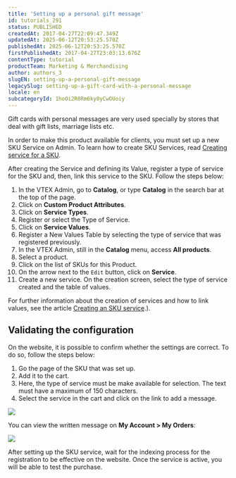 ```yaml
---
title: 'Setting up a personal gift message'
id: tutorials_291
status: PUBLISHED
createdAt: 2017-04-27T22:09:47.349Z
updatedAt: 2025-06-12T20:53:25.570Z
publishedAt: 2025-06-12T20:53:25.570Z
firstPublishedAt: 2017-04-27T23:03:13.676Z
contentType: tutorial
productTeam: Marketing & Merchandising
author: authors_3
slugEN: setting-up-a-personal-gift-message
legacySlug: setting-up-a-gift-card-with-a-personal-message
locale: en
subcategoryId: 1hoOi2R0Rm6ky0yCwOUoiy
---
```


Gift cards with personal messages are very used specially by stores that deal with gift lists, marriage lists etc.

In order to make this product available for clients, you must set up a new SKU Service on Admin. To learn how to create SKU Services, read [Creating service for a SKU](https://help.vtex.com/en/tutorial/creating-service-for-a-sku--tutorials_252u).

After creating the Service and defining its Value, register a type of service for the SKU and, then, link this service to the SKU. Follow the steps below:

1. In the VTEX Admin, go to __Catalog__, or type __Catalog__ in the search bar at the top of the page.
2. Click on __Custom Product Attributes__.
3. Click on __Service Types__.
4. Register or select the Type of Service.
5. Click on __Service Values__.
6. Register a New Values Table by selecting the type of service that was registered previously.
7. In the VTEX Admin, still in the __Catalog__ menu, access __All products__.
8. Select a product.
9. Click on the list of SKUs for this Product.
10. On the arrow next to the `Edit` button, click on __Service__.
11. Create a new service. On the creation screen, select the type of service created and the table of values.

For further information about the creation of services and how to link values, see the article [Creating an SKU service](https://help.vtex.com/en/tutorial/creating-service-for-a-sku--tutorials_252u).).

## Validating the configuration

On the website, it is possible to confirm whether the settings are correct. To do so, follow the steps below:

1. Go the page of the SKU that was set up.
2. Add it to the cart.
3. Here, the type of service must be make available for selection. The text must have a maximum of 150 characters.
4. Select the service in the cart and click on the link to add a message.

![](https://images.contentful.com/alneenqid6w5/3txxLHOWtqguWu4qmAqumA/e68ef2cf4881d3b9a01199244567c790/mensagem-carrinho.png)

You can view the written message on __My Account > My Orders__:

![](https://images.contentful.com/alneenqid6w5/6h7iGpA880OgaemumSsEiG/10764ef2d3113be498fb24802e5d35c5/mensagem-meus-pedidos.png)

<div class="alert alert-info">
  <p>After setting up the SKU service, wait for the indexing process for the registration to be effective on the website. Once the service is active, you will be able to test the purchase.</p>
</div>
